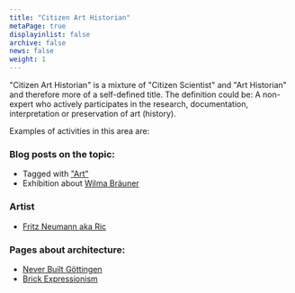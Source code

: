 ```yaml
---
title: "Citizen Art Historian"
metaPage: true
displayinlist: false
archive: false
news: false
weight: 1
---
```


"Citizen Art Historian" is a mixture of "Citizen Scientist" and "Art Historian" and therefore more of a self-defined title. The definition could be: A non-expert who actively participates in the research, documentation, interpretation or preservation of art (history).

Examples of activities in this area are:

### Blog posts on the topic:
* Tagged with ["Art"](/en/tags/Art/)
* Exhibition about [Wilma Bräuner](/en/post/wilma-brauner/)

### Artist
* [Fritz Neumann aka Ric](https://ric-unknownartist.projektemacher.org/)

### Pages about architecture:
* [Never Built Göttingen](https://never-built.goettingen.xyz/)
* [Brick Expressionism](https://backsteinexpressionismus.projektemacher.org/)

